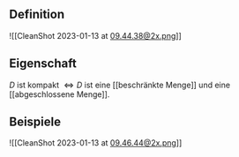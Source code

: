 ## Definition

![[CleanShot 2023-01-13 at 09.44.38@2x.png]]

## Eigenschaft

$D$ ist kompakt $\Longleftrightarrow D$ ist eine [[beschränkte Menge]] und eine [[abgeschlossene Menge]].

## Beispiele

![[CleanShot 2023-01-13 at 09.46.44@2x.png]]
